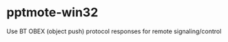 pptmote-win32
=============

Use BT OBEX (object push) protocol responses for remote signaling/control
